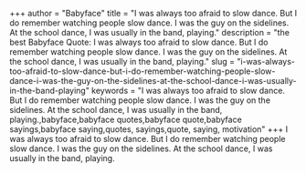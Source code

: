 +++
author = "Babyface"
title = "I was always too afraid to slow dance. But I do remember watching people slow dance. I was the guy on the sidelines. At the school dance, I was usually in the band, playing."
description = "the best Babyface Quote: I was always too afraid to slow dance. But I do remember watching people slow dance. I was the guy on the sidelines. At the school dance, I was usually in the band, playing."
slug = "i-was-always-too-afraid-to-slow-dance-but-i-do-remember-watching-people-slow-dance-i-was-the-guy-on-the-sidelines-at-the-school-dance-i-was-usually-in-the-band-playing"
keywords = "I was always too afraid to slow dance. But I do remember watching people slow dance. I was the guy on the sidelines. At the school dance, I was usually in the band, playing.,babyface,babyface quotes,babyface quote,babyface sayings,babyface saying,quotes, sayings,quote, saying, motivation"
+++
I was always too afraid to slow dance. But I do remember watching people slow dance. I was the guy on the sidelines. At the school dance, I was usually in the band, playing.
